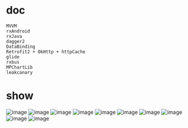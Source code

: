 doc
====
    MVVM
    rxAndroid
    rxJava
    dagger2
    DataBinding
    Retrofit2 + OkHttp + httpCache
    glide
    rxbus
    MPChartLib
    leakcanary
    
show
======
![image](jitpack.png/image/add_contunt_address.png)
![image](jitpack.png/image/detail_fragment.png)
![image](jitpack.png/image/dialog_zhifu.png)
![image](jitpack.png/image/home_group.png)
![image](jitpack.png/image/home_my.png)
![image](jitpack.png/image/home_select_fund.png)
![image](jitpack.png/image/list_more.png)
![image](jitpack.png/image/save_lianxi_address.png)
![image](jitpack.png/image/udpate_pass.png)
![image](jitpack.png/update_pass2.png)
